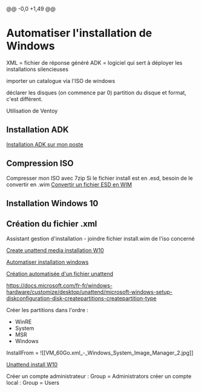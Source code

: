@@ -0,0 +1,49 @@
# Automatiser l'installation de Windows

XML = fichier de réponse généré
ADK = logiciel qui sert à déployer les installations silencieuses

importer un catalogue via l'ISO de windows 

déclarer les disques (on commence par 0)
partition du disque et format, c'est différent. 
 
Utilisation de Ventoy

## Installation ADK
[Installation ADK sur mon poste](https://docs.microsoft.com/en-us/windows-hardware/get-started/adk-install)

## Compression ISO
Compresser mon ISO avec 7zip
Si le fichier install est en .esd, besoin de le convertir en .wim
[Convertir un fichier ESD en WIM](https://rdr-it.com/convertir-un-fichier-esd-en-wim/)

## Installation Windows 10

## Création du fichier .xml
Assistant gestion d'installation
	- joindre fichier install.wim de l'iso concerné

[Create unattend media installation W10](https://www.windowscentral.com/how-create-unattended-media-do-automated-installation-windows-10)

[Automatiser installation windows](https://www.nextinpact.com/article/29373/107276-automatisons-installation-windows-10-unattended)

[Création automatisée d'un fichier unattend](https://www.windowsafg.com/win10x86_x64_uefi.html)

https://docs.microsoft.com/fr-fr/windows-hardware/customize/desktop/unattend/microsoft-windows-setup-diskconfiguration-disk-createpartitions-createpartition-type

Créer les partitions dans l'ordre : 
- WinRE
- System
- MSR
- Windows

InstallFrom = 
![[VM_60Go.xml_-_Windows_System_Image_Manager_2.jpg]]

[Unattend install W10](https://www.tenforums.com/tutorials/96683-create-media-automated-unattended-install-windows-10-a.html)

Créer un compte administrateur : 
Group = Administrators
créer un compte local : 
Group = Users